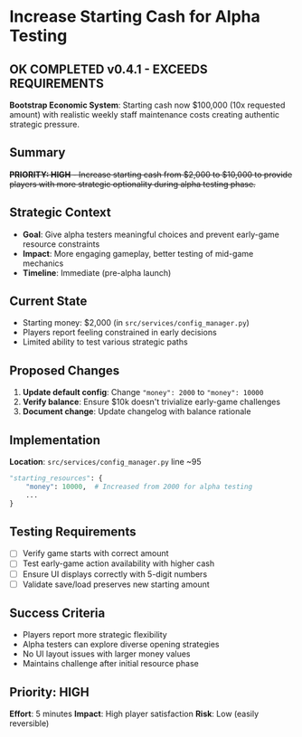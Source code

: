 # Increase Starting Cash for Alpha Testing

## OK COMPLETED v0.4.1 - EXCEEDS REQUIREMENTS
**Bootstrap Economic System**: Starting cash now $100,000 (10x requested amount) with realistic weekly staff maintenance costs creating authentic strategic pressure.

## Summary
~~**PRIORITY: HIGH** - Increase starting cash from $2,000 to $10,000 to provide players with more strategic optionality during alpha testing phase.~~

## Strategic Context
- **Goal**: Give alpha testers meaningful choices and prevent early-game resource constraints
- **Impact**: More engaging gameplay, better testing of mid-game mechanics
- **Timeline**: Immediate (pre-alpha launch)

## Current State
- Starting money: $2,000 (in `src/services/config_manager.py`)
- Players report feeling constrained in early decisions
- Limited ability to test various strategic paths

## Proposed Changes
1. **Update default config**: Change `"money": 2000` to `"money": 10000`
2. **Verify balance**: Ensure $10k doesn't trivialize early-game challenges
3. **Document change**: Update changelog with balance rationale

## Implementation
**Location**: `src/services/config_manager.py` line ~95
```python
"starting_resources": {
    "money": 10000,  # Increased from 2000 for alpha testing
    ...
}
```

## Testing Requirements
- [ ] Verify game starts with correct amount
- [ ] Test early-game action availability with higher cash
- [ ] Ensure UI displays correctly with 5-digit numbers
- [ ] Validate save/load preserves new starting amount

## Success Criteria
- Players report more strategic flexibility
- Alpha testers can explore diverse opening strategies
- No UI layout issues with larger money values
- Maintains challenge after initial resource phase

## Priority: HIGH
**Effort**: 5 minutes
**Impact**: High player satisfaction
**Risk**: Low (easily reversible)
